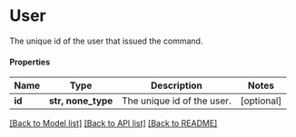 # User

The unique id of the user that issued the command.

#### Properties
Name | Type | Description | Notes
------------ | ------------- | ------------- | -------------
**id** | **str, none_type** | The unique id of the user. | [optional] 

[[Back to Model list]](../README.md#documentation-for-models) [[Back to API list]](../README.md#documentation-for-api-endpoints) [[Back to README]](../README.md)

